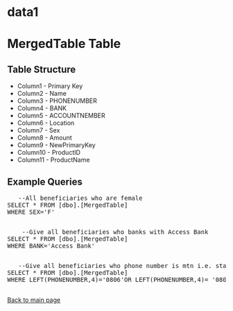 # data1
<!DOCTYPE html>
<html lang="en">
<head>
    <meta charset="UTF-8">
    <meta name="viewport" content="width=device-width, initial-scale=1.0">
    <title>TableDetails</title>
</head>
<body>
    <h1>MergedTable Table</h1>
    <h2>Table Structure</h2>
    <ul>
        <li>Column1 - Primary Key</li>
        <li>Column2 - Name</li>
      <li>Column3 - PHONENUMBER</li>
      <li>Column4 - BANK</li>
      <li>Column5 - ACCOUNTNEMBER</li>
      <li>Column6 - Location</li>
      <li>Column7 - Sex</li>
      <li>Column8 - Amount</li>
      <li>Column9 - NewPrimaryKey</li>
      <li>Column10 - ProductID</li>
      <li>Column11 - ProductName</li>
    </ul>
    <h2>Example Queries</h2>
    <pre>
   --All beneficiaries who are female
SELECT * FROM [dbo].[MergedTable]
WHERE SEX='F'
    </pre>
  <pre>
    --Give all beneficiaries who banks with Access Bank
SELECT * FROM [dbo].[MergedTable]
WHERE BANK='Access Bank'
  </pre>
  <pre>
   --Give all beneficiaries who phone number is mtn i.e. starts with 0806 and 0803
SELECT * FROM [dbo].[MergedTable]
WHERE LEFT(PHONENUMBER,4)='0806'OR LEFT(PHONENUMBER,4)= '0803'
  </pre>
    <a href="../index.html">Back to main page</a>
</body>
</html>
